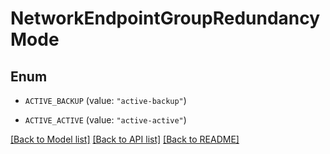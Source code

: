 # NetworkEndpointGroupRedundancyMode

## Enum


* `ACTIVE_BACKUP` (value: `"active-backup"`)

* `ACTIVE_ACTIVE` (value: `"active-active"`)


[[Back to Model list]](../README.md#documentation-for-models) [[Back to API list]](../README.md#documentation-for-api-endpoints) [[Back to README]](../README.md)


